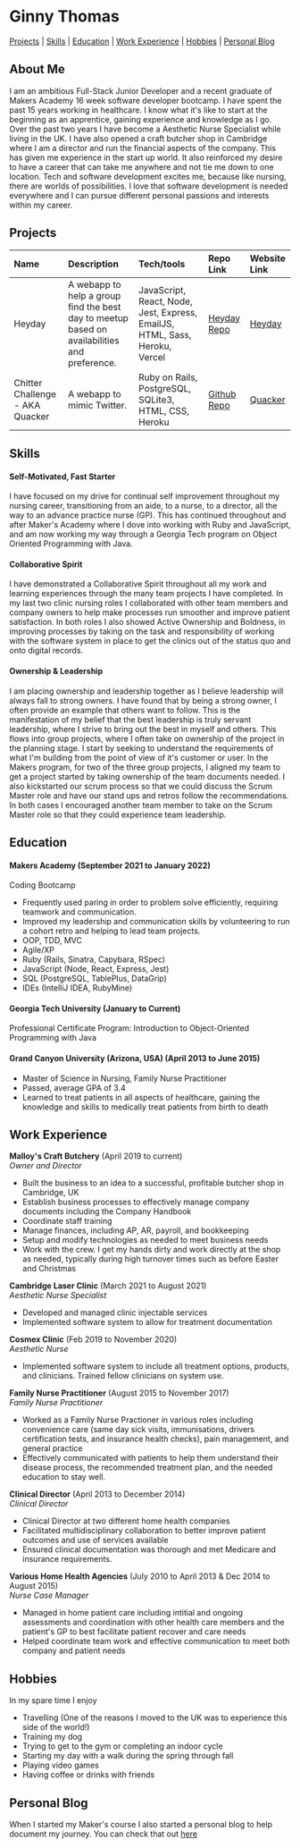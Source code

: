 # Ginny Thomas
[Projects](#Projects) | [Skills](#Skills) | [Education](#Education) | [Work Experience](#Work-Experience) | [Hobbies](#Hobbies) | [Personal Blog](#Personal-Blog)

## About Me
I am an ambitious Full-Stack Junior Developer and a recent graduate of Makers Academy 16 week software developer bootcamp. I have spent the past 15 years working in healthcare. I know what it's like to start at the beginning as an apprentice, gaining experience and knowledge as I go. Over the past two years I have become a Aesthetic Nurse Specialist while living in the UK.  I have also opened a craft butcher shop in Cambridge where I am a director and run the financial aspects of the company.  This has given me experience in the start up world.  It also reinforced my desire to have a career that can take me anywhere and not tie me down to one location.  Tech and software development excites me, because like nursing, there are worlds of possibilities.  I love that software development is needed everywhere and I can pursue different personal passions and interests within my career.

## Projects

Name  | Description  | Tech/tools  | Repo Link  | Website Link
| :---  | :---  | :---  | :--- | :---
Heyday           | A webapp to help a group find the best day to meetup based on availabilities and preference. | JavaScript, React, Node, Jest, Express, EmailJS, HTML, Sass, Heroku, Vercel | [Heyday Repo](https://github.com/ginnyamazed/Heyday.git) | [Heyday](https://heyday.vercel.app/)
| Chitter Challenge - AKA Quacker | A webapp to mimic Twitter. | Ruby on Rails, PostgreSQL, SQLite3, HTML, CSS, Heroku  | [Github Repo](https://github.com/ginnyamazed/chitter-challenge.git) | [Quacker](https://ginnysquacker.herokuapp.com/)

## Skills

#### Self-Motivated, Fast Starter

I have focused on my drive for continual self improvement throughout my nursing career, transitioning from an aide, to a nurse, to a director, all the way to an advance practice nurse (GP).  This has continued throughout and after Maker's Academy where I dove into working with Ruby and JavaScript, and am now working my way through a Georgia Tech program on Object Oriented Programming with Java.  

#### Collaborative Spirit

I have demonstrated a Collaborative Spirit throughout all my work and learning experiences through the many team projects I have completed.  In my last two clinic nursing roles I collaborated with other team members and company owners to help make processes run smoother and improve patient satisfaction.  In both roles I also showed Active Ownership and Boldness, in improving processes by taking on the task and responsibility of working with the software system in place to get the clinics out of the status quo and onto digital records. 

#### Ownership & Leadership

I am placing ownership and leadership together as I believe leadership will always fall to strong owners. I have found that by being a strong owner, I often provide an example that others want to follow.  This is the manifestation of my belief that the best leadership is truly servant leadership, where I strive to bring out the best in myself and others.  This flows into group projects, where I often take on ownership of the project in the planning stage.  I start by seeking to understand the requirements of what I'm building from the point of view of it's customer or user.  In the Makers program, for two of the three group projects, I aligned my team to get a project started by taking ownership of the team documents needed. I also kickstarted our scrum process so that we could discuss the Scrum Master role and have our stand ups and retros follow the recommendations.  In both cases I encouraged another team member to take on the Scrum Master role so that they could experience team leadership. 

## Education

#### Makers Academy (September 2021 to January 2022)
Coding Bootcamp

- Frequently used paring in order to problem solve efficiently, requiring teamwork and communication.
- Improved my leadership and communication skills by volunteering to run a cohort retro and helping to lead team projects.
- OOP, TDD, MVC
- Agile/XP
- Ruby (Rails, Sinatra, Capybara, RSpec)
- JavaScript (Node, React, Express, Jest)
- SQL (PostgreSQL, TablePlus, DataGrip)
- IDEs (IntelliJ IDEA, RubyMine)

#### Georgia Tech University (January to Current)

Professional Certificate Program: Introduction to Object-Oriented Programming with Java


#### Grand Canyon University (Arizona, USA) (April 2013 to June 2015)

- Master of Science in Nursing, Family Nurse Practitioner
- Passed, average GPA of 3.4
- Learned to treat patients in all aspects of healthcare, gaining the knowledge and skills to medically treat patients from birth to death


## Work Experience

**Malloy's Craft Butchery** (April 2019 to current)  
_Owner and Director_

- Built the business to an idea to a successful, profitable butcher shop in Cambridge, UK
- Establish business processes to effectively manage company documents including the Company Handbook 
- Coordinate staff training
- Manage finances, including AP, AR, payroll, and bookkeeping
- Setup and modify technologies as needed to meet business needs
- Work with the crew.  I get my hands dirty and work directly at the shop as needed, typically during high turnover times such as before Easter and Christmas

**Cambridge Laser Clinic** (March 2021 to August 2021)  
_Aesthetic Nurse Specialist_

- Developed and managed clinic injectable services
- Implemented software system to allow for treatment documentation

**Cosmex Clinic** (Feb 2019 to November 2020)  
_Aesthetic Nurse_

- Implemented software system to include all treatment options, products, and clinicians.  Trained fellow clinicians on system use. 

**Family Nurse Practitioner** (August 2015 to November 2017)  
_Family Nurse Practitioner_

- Worked as a Family Nurse Practioner in various roles including convenience care (same day sick visits, immunisations, drivers certification tests, and insurance health checks), pain management, and general practice
- Effectively communicated with patients to help them understand their disease process, the recommended treatment plan, and the needed education to stay well. 

**Clinical Director** (April 2013 to December 2014)  
_Clinical Director_

- Clinical Director at two different home health companies
- Facilitated multidisciplinary collaboration to better improve patient outcomes and use of services available
- Ensured clinical documentation was thorough and met Medicare and insurance requirements.

**Various Home Health Agencies** (July 2010 to April 2013 & Dec 2014 to August 2015)  
_Nurse Case Manager_

- Managed in home patient care including intitial and ongoing assessments and coordination with other health care members and the patient's GP to best facilitate patient recover and care needs
- Helped coordinate team work and effective communication to meet both company and patient needs

## Hobbies

In my spare time I enjoy
- Travelling (One of the reasons I moved to the UK was to experience this side of the world!)
- Training my dog
- Trying to get to the gym or completing an indoor cycle
- Starting my day with a walk during the spring through fall
- Playing video games
- Having coffee or drinks with friends

## Personal Blog

When I started my Maker's course I also started a personal blog to help document my journey.  You can check that out [here](https://fnp2se.wordpress.com/)
